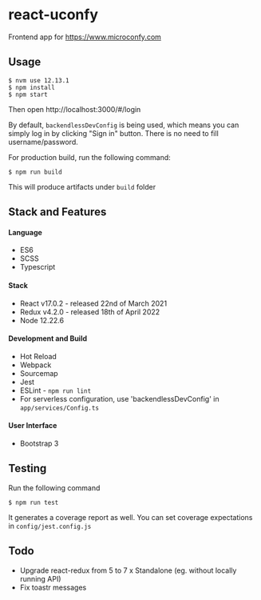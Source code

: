 # react-uconfy

Frontend app for https://www.microconfy.com

## Usage
```
$ nvm use 12.13.1
$ npm install
$ npm start
```

Then open http://localhost:3000/#/login

By default, `backendlessDevConfig` is being used, which means you can simply log in by clicking "Sign in" button. There is 
no need to fill username/password.

For production build, run the following command:

```
$ npm run build
```

This will produce artifacts under ``build`` folder

## Stack and Features

#### Language
- ES6
- SCSS
- Typescript

#### Stack
- React v17.0.2 - released 22nd of March 2021
- Redux v4.2.0 - released 18th of April 2022
- Node 12.22.6

#### Development and Build
- Hot Reload
- Webpack
- Sourcemap
- Jest
- ESLint - ``npm run lint``
- For serverless configuration, use 'backendlessDevConfig' in `app/services/Config.ts` 

#### User Interface
- Bootstrap 3

## Testing

Run the following command

```
$ npm run test
``` 

It generates a coverage report as well. You can set coverage expectations in ``config/jest.config.js``


## Todo

- Upgrade react-redux from 5 to 7
x Standalone (eg. without locally running API)
- Fix toastr messages
